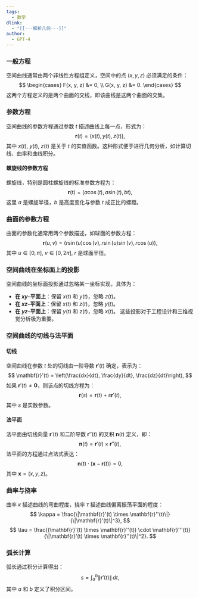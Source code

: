 ```yaml
---
tags:
  - 数学
dlink:
  - "[[---解析几何---]]"
author:
  - GPT-4
---
```

### 一般方程
空间曲线通常由两个非线性方程组定义，空间中的点 $(x, y, z)$ 必须满足的条件：
$$
\begin{cases}
F(x, y, z) &= 0, \\
G(x, y, z) &= 0.
\end{cases}
$$
这两个方程定义的是两个曲面的交线，即该曲线是这两个曲面的交集。
### 参数方程
空间曲线的参数方程通过参数 $t$ 描述曲线上每一点，形式为：
$$
\mathbf{r}(t) = (x(t), y(t), z(t)),
$$
其中 $x(t)$, $y(t)$, $z(t)$ 是关于 $t$ 的实值函数。这种形式便于进行几何分析，如计算切线、曲率和曲线积分。
#### 螺旋线的参数方程
螺旋线，特别是圆柱螺旋线的标准参数方程为：
$$
\mathbf{r}(t) = (a\cos(t), a\sin(t), bt),
$$
这里 $a$ 是螺旋半径，$b$ 是高度变化与参数 $t$ 成正比的螺距。
### 曲面的参数方程
曲面的参数化通常用两个参数描述，如球面的参数方程：
$$
\mathbf{r}(u, v) = (r\sin(u)\cos(v), r\sin(u)\sin(v), r\cos(u)),
$$
其中 $u \in [0, \pi]$, $v \in [0, 2\pi]$, $r$ 是球面半径。
### 空间曲线在坐标面上的投影
空间曲线的坐标面投影通过忽略某一坐标实现，具体为：
- **在 $xy$-平面上**：保留 $x(t)$ 和 $y(t)$，忽略 $z(t)$。
- **在 $xz$-平面上**：保留 $x(t)$ 和 $z(t)$，忽略 $y(t)$。
- **在 $yz$-平面上**：保留 $y(t)$ 和 $z(t)$，忽略 $x(t)$。
这些投影对于工程设计和三维视觉分析极为重要。
### 空间曲线的切线与法平面
#### 切线
空间曲线在参数 $t$ 处的切线由一阶导数 $\mathbf{r}'(t)$ 确定，表示为：
$$
\mathbf{r}'(t) = \left(\frac{dx}{dt}, \frac{dy}{dt}, \frac{dz}{dt}\right),
$$
如果 $\mathbf{r}'(t) \neq \mathbf{0}$，则该点的切线方程为：
$$
\mathbf{r}(s) = \mathbf{r}(t) + s\mathbf{r}'(t),
$$
其中 $s$ 是实数参数。
#### 法平面
法平面由切线向量 $\mathbf{r}'(t)$ 和二阶导数 $\mathbf{r}''(t)$ 的叉积 $\mathbf{n}(t)$ 定义，即：
$$
\mathbf{n}(t) = \mathbf{r}'(t) \times \mathbf{r}''(t),
$$
法平面的方程通过点法式表达：
$$
\mathbf{n}(t) \cdot (\mathbf{x} - \mathbf{r}(t)) = 0,
$$
其中 $\mathbf{x} = (x, y, z)$。
### 曲率与挠率
曲率 $\kappa$ 描述曲线的弯曲程度，挠率 $\tau$ 描述曲线偏离振荡平面的程度：
$$
\kappa = \frac{\|\mathbf{r}'(t) \times \mathbf{r}''(t)\|}{\|\mathbf{r}'(t)\|^3},
$$
$$
\tau = \frac{(\mathbf{r}'(t) \times \mathbf{r}''(t)) \cdot \mathbf{r}'''(t)}{\|\mathbf{r}'(t) \times \mathbf{r}''(t)\|^2}.
$$
### 弧长计算
弧长通过积分计算得出：
$$
s = \int_a^b \|\mathbf{r}'(t)\| \, dt,
$$
其中 $a$ 和 $b$ 定义了积分区间。
